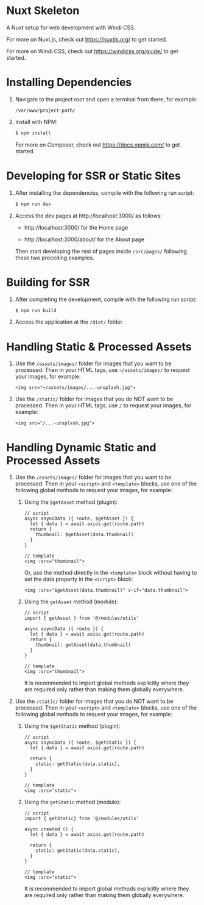 # Nuxt Skeleton

A Nuxt setup for web development with Windi CSS.

For more on Nuxt.js, check out https://nuxtjs.org/ to get started. 

For more on Windi CSS, check out https://windicss.org/guide/ to get started. 

# Installing Dependencies

1. Navigate to the project root and open a terminal from there, for example:

    ```
    /var/www/project-path/
    ```

2. Install with NPM:

    ```bash
    $ npm install
    ```

    For more on Composer, check out https://docs.npmjs.com/ to get started. 

# Developing for SSR or Static Sites

1. After installing the dependencies, compile with the following run script:

    ```bash
    $ npm run dev
    ```

2. Access the dev pages at http://localhost:3000/ as follows:

    * http://localhost:3000/ for the Home page

    * http://localhost:3000/about/ for the About page

    Then start developing the rest of pages inside `/src/pages/` following these two preceding examples.

# Building for SSR

1. After completing the development, compile with the following run script:

    ```bash
    $ npm run build
    ```

2. Access the application at the `/dist/` folder.

# Handling Static & Processed Assets

1. Use the `/assets/images/` folder for images that you want to be processed. Then in your HTML tags, use `~/assets/images/` to request your images, for example:
    
    ```
    <img src="~/assets/images/...-unsplash.jpg">
    ```

2. Use the `/static/` folder for images that you do NOT want to be processed. Then in your HTML tags, use `/` to request your images, for example:

    ```
    <img src="/...-unsplash.jpg">
    ```

# Handling Dynamic Static and Processed Assets

1. Use the `/assets/images/` folder for images that you want to be processed. Then in your `<script>` and `<template>` blocks, use one of the following global methods to request your images, for example:

    1. Using the `$getAsset` method (plugin):
    
        ```
        // script
        async asyncData ({ route, $getAsset }) {
          let { data } = await axios.get(route.path)
          return {
            thumbnail: $getAsset(data.thumbnail)
          }
        }

        // template
        <img :src="thumbnail">
        ```

        Or, use the method directly in the `<template>` block without having to set the data property in the `<script>` block:

        ```
        <img :src="$getAsset(data.thumbnail)" v-if="data.thumbnail">
        ```

    2. Using the `getAsset` method (module):
    
        ```
        // script
        import { getAsset } from '@/modules/utils'

        async asyncData ({ route }) {
          let { data } = await axios.get(route.path)
          return {
            thumbnail: getAsset(data.thumbnail)
          }
        }

        // template
        <img :src="thumbnail">
        ```

        It is recommended to import global methods explicitly where they are required only rather than making them globally everywhere.

2. Use the `/static/` folder for images that you do NOT want to be processed. Then in your `<script>` and `<template>` blocks, use one of the following global methods to request your images, for example:


    1. Using the `$getStatic` method (plugin):
    
        ```
        // script
        async asyncData ({ route, $getStatic }) {
          let { data } = await axios.get(route.path)

          return {
            static: getStatic(data.static),
          }
        }

        // template
        <img :src="static">
        ```

    3. Using the `getStatic` method (module):
    
        ```
        // script
        import { getStatic} from '@/modules/utils'

        async created () {
          let { data } = await axios.get(route.path)

          return {
            static: getStatic(data.static),
          }
        }

        // template
        <img :src="static">
        ```

        It is recommended to import global methods explicitly where they are required only rather than making them globally everywhere.
